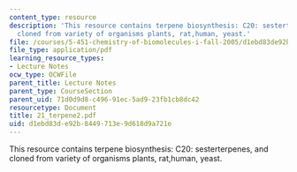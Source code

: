 ```yaml
---
content_type: resource
description: 'This resource contains terpene biosynthesis: C20: sesterterpenes, and
  cloned from variety of organisms plants, rat,human, yeast.'
file: /courses/5-451-chemistry-of-biomolecules-i-fall-2005/d1ebd83de92b8449713e9d618d9a721e_21_terpene2.pdf
file_type: application/pdf
learning_resource_types:
- Lecture Notes
ocw_type: OCWFile
parent_title: Lecture Notes
parent_type: CourseSection
parent_uid: 71d0d9d8-c496-91ec-5ad9-23fb1cb8dc42
resourcetype: Document
title: 21_terpene2.pdf
uid: d1ebd83d-e92b-8449-713e-9d618d9a721e
---
```

This resource contains terpene biosynthesis: C20: sesterterpenes, and cloned from variety of organisms plants, rat,human, yeast.


